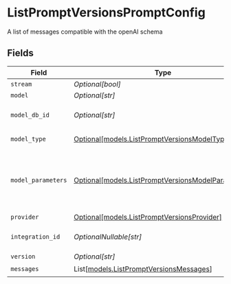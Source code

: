 # ListPromptVersionsPromptConfig

A list of messages compatible with the openAI schema


## Fields

| Field                                                                                                | Type                                                                                                 | Required                                                                                             | Description                                                                                          |
| ---------------------------------------------------------------------------------------------------- | ---------------------------------------------------------------------------------------------------- | ---------------------------------------------------------------------------------------------------- | ---------------------------------------------------------------------------------------------------- |
| `stream`                                                                                             | *Optional[bool]*                                                                                     | :heavy_minus_sign:                                                                                   | N/A                                                                                                  |
| `model`                                                                                              | *Optional[str]*                                                                                      | :heavy_minus_sign:                                                                                   | N/A                                                                                                  |
| `model_db_id`                                                                                        | *Optional[str]*                                                                                      | :heavy_minus_sign:                                                                                   | The id of the resource                                                                               |
| `model_type`                                                                                         | [Optional[models.ListPromptVersionsModelType]](../models/listpromptversionsmodeltype.md)             | :heavy_minus_sign:                                                                                   | The type of the model                                                                                |
| `model_parameters`                                                                                   | [Optional[models.ListPromptVersionsModelParameters]](../models/listpromptversionsmodelparameters.md) | :heavy_minus_sign:                                                                                   | Model Parameters: Not all parameters apply to every model                                            |
| `provider`                                                                                           | [Optional[models.ListPromptVersionsProvider]](../models/listpromptversionsprovider.md)               | :heavy_minus_sign:                                                                                   | N/A                                                                                                  |
| `integration_id`                                                                                     | *OptionalNullable[str]*                                                                              | :heavy_minus_sign:                                                                                   | The id of the resource                                                                               |
| `version`                                                                                            | *Optional[str]*                                                                                      | :heavy_minus_sign:                                                                                   | N/A                                                                                                  |
| `messages`                                                                                           | List[[models.ListPromptVersionsMessages](../models/listpromptversionsmessages.md)]                   | :heavy_check_mark:                                                                                   | N/A                                                                                                  |